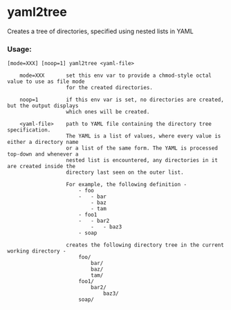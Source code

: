 
# yaml2tree
Creates a tree of directories, specified using nested lists in YAML

### Usage: 

    [mode=XXX] [noop=1] yaml2tree <yaml-file>

        mode=XXX       set this env var to provide a chmod-style octal value to use as file mode
                       for the created directories.
        
        noop=1         if this env var is set, no directories are created, but the output displays
                       which ones will be created.
    
        <yaml-file>    path to YAML file containing the directory tree specification.
                       The YAML is a list of values, where every value is either a directory name
                       or a list of the same form. The YAML is processed top-down and whenever a
                       nested list is encountered, any directories in it are created inside the 
                       directory last seen on the outer list.
    
                       For example, the following definition -
                           - foo
                           -   - bar
                               - baz
                               - tam
                           - foo1
                           -   - bar2
                               -   - baz3
                           - soap
    
                       creates the following directory tree in the current working directory -
                           foo/
                               bar/
                               baz/
                               tam/
                           foo1/
                               bar2/
                                   baz3/
                           soap/
